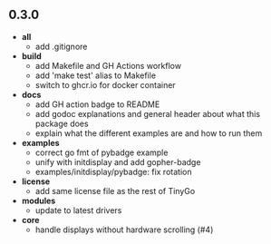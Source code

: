 0.3.0
---

- **all**
    - add .gitignore
- **build**
    - add Makefile and GH Actions workflow
    - add 'make test' alias to Makefile
    - switch to ghcr.io for docker container
- **docs**
    - add GH action badge to README
    - add godoc explanations and general header about what this package does
    - explain what the different examples are and how to run them
- **examples**
    - correct go fmt of pybadge example
    - unify with initdisplay and add gopher-badge
    - examples/initdisplay/pybadge: fix rotation
- **license**
    - add same license file as the rest of TinyGo
- **modules**
    - update to latest drivers
- **core**
    - handle displays without hardware scrolling (#4)
